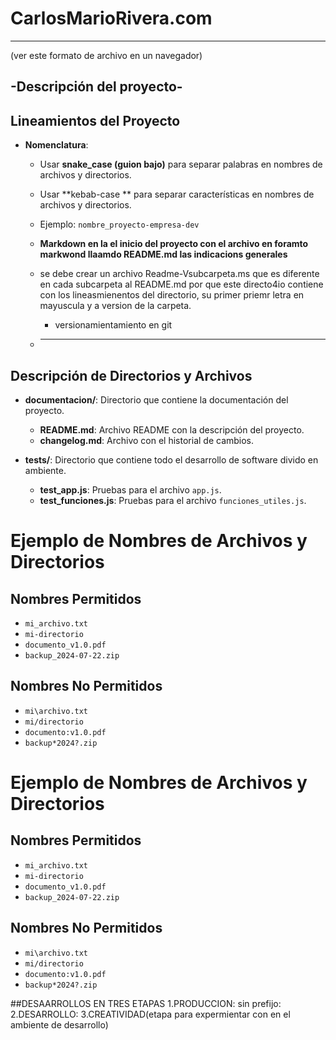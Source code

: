 # CarlosMarioRivera.com

---

\(ver este formato de archivo en un navegador)

## -**Descripción del proyecto**-


## Lineamientos del Proyecto

- **Nomenclatura**:

  - Usar **snake_case (guion bajo)** para separar palabras en nombres de archivos y directorios.
  - Usar **kebab-case ** para separar características en nombres de archivos y directorios.
  - Ejemplo: `nombre_proyecto-empresa-dev`
  - **Markdown en la el inicio del proyecto con el archivo en foramto markwond llaamdo README.md las indicacions generales**

  - se debe crear un archivo Readme-Vsubcarpeta.ms que es diferente en cada subcarpeta al README.md por que este directo4io contiene con los lineasmienentos del directorio, su primer priemr letra en mayuscula y a version de la carpeta.
    - versionamientamiento en git
  - ***

## Descripción de Directorios y Archivos


- **documentacion/**: Directorio que contiene la documentación del proyecto.

  - **README.md**: Archivo README con la descripción del proyecto.
  - **changelog.md**: Archivo con el historial de cambios.

- **tests/**: Directorio que contiene todo el desarrollo de software divido en ambiente.
  - **test_app.js**: Pruebas para el archivo `app.js`.
  - **test_funciones.js**: Pruebas para el archivo `funciones_utiles.js`.

# Ejemplo de Nombres de Archivos y Directorios

## Nombres Permitidos

- `mi_archivo.txt`
- `mi-directorio`
- `documento_v1.0.pdf`
- `backup_2024-07-22.zip`

## Nombres No Permitidos

- `mi\archivo.txt`
- `mi/directorio`
- `documento:v1.0.pdf`
- `backup*2024?.zip`

# Ejemplo de Nombres de Archivos y Directorios

## Nombres Permitidos

- `mi_archivo.txt`
- `mi-directorio`
- `documento_v1.0.pdf`
- `backup_2024-07-22.zip`

## Nombres No Permitidos

- `mi\archivo.txt`
- `mi/directorio`
- `documento:v1.0.pdf`
- `backup*2024?.zip`

##DESAARROLLOS
EN TRES ETAPAS
1.PRODUCCION: sin prefijo:
2.DESARROLLO:
3.CREATIVIDAD(etapa para expermientar con en el ambiente de desarrollo)

